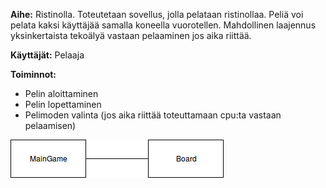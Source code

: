 **Aihe:** Ristinolla. Toteutetaan sovellus, jolla pelataan ristinollaa. Peliä voi pelata kaksi käyttäjää samalla koneella vuorotellen. Mahdollinen laajennus yksinkertaista tekoälyä vastaan pelaaminen jos aika riittää.

**Käyttäjät:** Pelaaja

**Toiminnot:**
  * Pelin aloittaminen
  * Pelin lopettaminen
  * Pelimoden valinta (jos aika riittää toteuttamaan cpu:ta vastaan pelaamisen)

![Alustava luokkakaavio](/kuvat/EkaLuokkakaavio.jpg)
